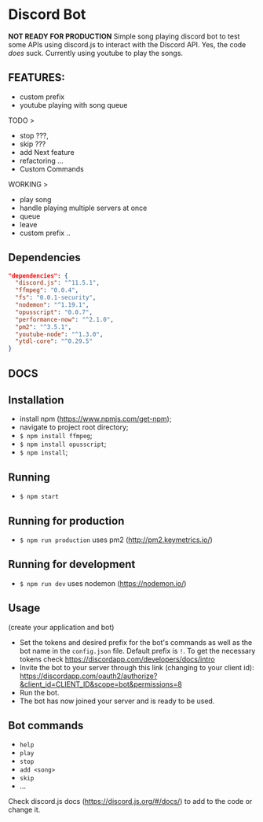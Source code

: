 # Discord Bot
**NOT READY FOR PRODUCTION** 
 Simple song playing discord bot to test some APIs using discord.js to interact with the Discord API.
 Yes, the code _does_ suck.
 Currently using youtube to play the songs.

 ## FEATURES:
 - custom prefix
 - youtube playing with song queue

TODO >
 - stop ???,
 - skip ???
 - add Next feature
 - refactoring ...
 - Custom Commands

WORKING >
 - play song
 - handle playing multiple servers at once
 - queue
 - leave
 - custom prefix ..

## Dependencies
```JSON
"dependencies": {
  "discord.js": "^11.5.1",
  "ffmpeg": "0.0.4",
  "fs": "0.0.1-security",
  "nodemon": "^1.19.1",
  "opusscript": "0.0.7",
  "performance-now": "^2.1.0",
  "pm2": "^3.5.1",
  "youtube-node": "^1.3.0",
  "ytdl-core": "^0.29.5"
}
```

## DOCS

## Installation
 - install npm (https://www.npmjs.com/get-npm);
 - navigate to project root directory;
 - `$ npm install ffmpeg`;
 - `$ npm install opusscript`;
 - `$ npm install`;

## Running
 - `$ npm start`

## Running for production
- `$ npm run production`  uses pm2 (http://pm2.keymetrics.io/) 

## Running for development
  - `$ npm run dev`  uses nodemon (https://nodemon.io/) 

## Usage
(create your application and bot)
 - Set the tokens and desired prefix for the bot's commands
 as well as the bot name in the `config.json` file. Default prefix is `!`.
 To get the necessary tokens check https://discordapp.com/developers/docs/intro
 - Invite the bot to your server through this link (changing to your client id): 
https://discordapp.com/oauth2/authorize?&client_id=CLIENT_ID&scope=bot&permissions=8
 - Run the bot.
 - The bot has now joined your server and is ready to be used.

 ## Bot commands
 - `help`
 - `play`
 - `stop`
 - `add <song>`
 - `skip`
 - ...


Check discord.js docs (https://discord.js.org/#/docs/) to add to the code or change it.
